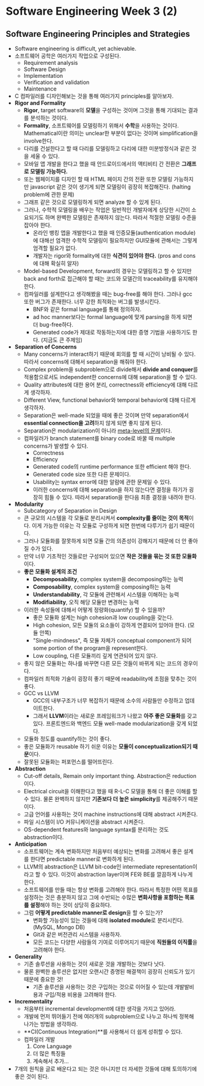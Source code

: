 # Software Engineering Week 3 (2)

## Software Engineering Principles and Strategies

* Software engineering is difficult, yet achievable.
* 소프트웨어 공학은 여러가지 작업으로 구성된다.
  * Requirement analysis
  * Software Design
  * Implementation
  * Verification and validation
  * Maintenance
* C 컴파일러를 디자인해보는 것을 통해 여러가지 principles를 알아보자.
* **Rigor and Formality**
  * **Rigor**, target software의 **모델**을 구성하는 것이며 그것을 통해 기대되는 결과를 분석하는 것이다.
  * **Formality**, 소프트웨어를 모델링하기 위해서 **수학**을 사용하는 것이다. Mathematical이란 의미는 unclear한 부분이 없다는 것이며 simplification을 involve한다.
  * 다리를 건설한다고 할 때 다리를 모델링하고 다리에 대한 미분방정식과 같은 것을 세울 수 있다.
  * 모바일 앱 개발을 한다고 했을 때 안드로이드에서의 액티비티 간 전환은 **그래프로 모델링 가능하다.**
  * 또는 웹페이지를 디자인 할 때 HTML 페이지 간의 전환 또한 모델링 가능하지만 javascript 같은 것이 생기게 되면 모델링이 굉장히 복잡해진다. (halting problem에 관한 문제)
  * 그래프 같은 것으로 모델링하게 되면 analyze 할 수 있게 된다.
  * 그러나, 수학적 모델링을 배우는 작업은 일반적인 개발자에게 상당한 시간이 소요되기도 하며 완벽한 모델링은 존재하지 않는다. 따라서 적절한 모델링 수준을 잡아야 한다.
    * 온라인 뱅킹 앱을 개발한다고 했을 때 인증모듈(authentication module)에 대해선 엄격한 수학적 모델링이 필요하지만 GUI모듈에 관해서는 그렇게 엄격할 필요가 없다.
    * 개발자는 rigor와 formality에 대한 **식견이 있어야 한다.** (pros and cons에 대해 확실히 알자)
  * Model-based Development, forward의 경우는 모델링하고 할 수 있지만 back and forth로 접근해야 할 때는 코드와 모델간의 traceability를 유지해야 한다.
  * 컴파일러를 설계한다고 생각해봤을 때는 bug-free를 해야 한다. 그러나 gcc 또한 버그가 존재한다. 너무 강한 최적화는 버그를 발생시킨다.
    * BNF와 같은 formal language를 통해 정의하자.
    * ad hoc manner보다는 formal language에 맞게 parsing을 하게 되면 더 bug-free하다.
    * Generated code가 제대로 작동하는지에 대한 증명 기법을 사용하기도 한다. (지금도 큰 주제임)
* **Separation of Concerns**
  * Many concerns가 interact하기 때문에 회의를 할 때 시간이 낭비될 수 있다. 따라서 concerns에 대해서 separation을 해줘야 한다.
  * Complex problem을 subproblem으로 divide해서 **divide and conquer**를 적용함으로서도 independent한 concerns에 대해 separation을 할 수 있다.
  * Quality attributes에 대한 용어 분리, correctness와 efficiency에 대해 다르게 생각하자.
  * Different View, functional behavior와 temporal behavior에 대해 다르게 생각하자.
  * Separation은 well-made 되었을 때에 좋은 것이며 만약 separation에서 **essential connection을 고려**하지 않게 되면 좋지 않게 된다.
  * Separation은 modularization이 아니라 <u>meta-level의 문제</u>이다.
  * 컴파일러가 branch statement를 binary code로 바꿀 때 multiple concerns가 발생할 수 있다.
    * Correctness
    * Efficiency
    * Generated code의 runtime performance 또한 efficient 해야 한다.
    * Generated code size 또한 다른 문제이다.
    * Usability는 syntax error에 대한 알람에 관한 문제일 수 있다.
    * 이러한 concerns에 대해 separation을 하지 않는다면 결정을 하기가 굉장히 힘들 수 있다. 따라서 separation을 한다음 최종 결정을 내려야 한다.
* **Modularity**
  * Subcategory of Separation in Design
  * 큰 규모의 시스템을 각 모듈로 분리시켜서 **complexity를 줄이는 것이 목적**이다. 이게 가능한 이유는 각 모듈로 구성하게 되면 한번에 다루기가 쉽기 때문이다.
  * 그러나 모듈화를 잘못하게 되면 모듈 간의 의존성이 강해지기 때문에 더 안 좋아질 수가 있다.
  * 만약 너무 기초적인 것들로만 구성되어 있으면 **작은 것들을 묶는 것 또한 모듈화**이다.
  * **좋은 모듈화 설계의 조건**
    * **Decomposability**, complex system을 decomposing하는 능력
    * **Composability**, complex system을 composing하는 능력
    * **Understandability**, 각 모듈에 관련해서 시스템을 이해하는 능력
    * **Modifiability**, 오직 해당 모듈만 변경하는 능력
  * 이러한 속성들에 대해서 어떻게 정량화(quantify) 할 수 있을까?
    * 좋은 모듈화 설계는 high cohesion과 low coupling을 갖는다.
    * High cohesion, 모든 모듈의 요소들이 강하게 연결되어 있어야 한다. (모듈 안쪽)
    * "Single-mindness", 즉 모듈 자체가 conceptual component가 되어 some portion of the program을 represent한다.
    * Low coupling, 다른 모듈끼리 깊게 연관되어 있지 않다.
  * 좋지 않은 모듈화는 하나를 바꾸면 다른 모든 것들이 바뀌게 되는 코드의 경우이다.
  * 컴파일러 최적화 기술이 굉장히 좋기 때문에 readability에 초점을 맞추는 것이 좋다.
  * GCC vs LLVM
    * GCC의 내부구조가 너무 복잡하기 때문에 소수의 사람들만 수정하고 업데이트한다.
    * 그래서 **LLVM**이라는 새로운 프레임워크가 나왔고 **아주 좋은 모듈화**를 갖고 있다. 프론트엔드와 백엔드 모듈 well-made modularization을 갖게 되었다.
  * 모듈화 정도를 quantify하는 것이 좋다.
  * 좋은 모듈화가 reusable 하기 쉬운 이유는 **모듈이 conceptualization되기 때문**이다.
  * 잘못된 모듈화는 퍼포먼스를 떨어뜨린다.
* **Abstraction**
  * Cut-off details, Remain only important thing. Abstraction은 reduction이다.
  * Electrical circuit을 이해한다고 했을 때 R-L-C 모델을 통해 더 좋은 이해를 할 수 있다. 물론 완벽하지 않지만 **기존보다 더 높은 simplicity**를 제공해주기 때문이다.
  * 고급 언어를 사용하는 것이 machine instructions에 대해 abstract 시켜준다.
  * 파일 시스템이 I/O 커뮤니케이션을 abstract 시켜준다.
  * OS-dependent features와 language syntax를 분리하는 것도 abstraction이다.
* **Anticipation**
  * 소프트웨어는 계속 변화하지만 처음부터 예상되는 변화를 고려해서 좋은 설계를 한다면 predictable manner로 변화하게 된다.
  * LLVM의 abstraction은 LLVM bit-code인 intermediate representation이라고 할 수 있다. 이것이 abstraction layer이며 FE와 BE를 깔끔하게 나누게 한다.
  * 소프트웨어를 만들 때는 항상 변화를 고려해야 한다. 따라서 특정한 어떤 목표를 설정하는 것은 충분하지 않고 그에 수반되는 수많은 **변화사항을 포함하는 목표를 설정**해야 하는 것이 상당히 중요하다.
  * 그럼 **어떻게 predictable manner로 design**을 할 수 있는가?
    * 변화할 가능성이 있는 것들에 대해 **isolated module**로 분리시킨다. (MySQL, Mongo DB)
    * Git과 같은 버전관리 시스템을 사용하자.
    * 모든 코드는 다양한 사람들의 기여로 이루어지기 때문에 **직원들의 이직률**을 고려해야 한다.
* **Generality**
  * 기존 솔루션을 사용하는 것이 새로운 것을 개발하는 것보다 낫다.
  * 물론 완벽한 솔루션은 없지만 오랜시간 증명된 해결책이 굉장히 신뢰도가 있기 때문에 중요한 것!
    * 기존 솔루션을 사용하는 것은 구입하는 것으로 이어질 수 있는데 개발발비용과 구입/적용 비용을 고려해야 한다.
* **Incrementality**
  * 처음부터 incremental development에 대한 생각을 가지고 있어라.
  * 개발에 먼저 뛰어들기 전에 여러개의 subproblem으로 나누고 하나씩 정복해나가는 방법을 생각하라.
  * **CI(Continuous Integration)**를 사용해서 더 쉽게 성취할 수 있다.
  * 컴파일러 개발
    1. Core Language
    2. 더 많은 특징들
    3. 계속해서 추가...
* 7개의 원칙을 글로 배운다고 되는 것은 아니지만 더 자세한 것들에 대해 토의하기에 좋은 것이 된다.
